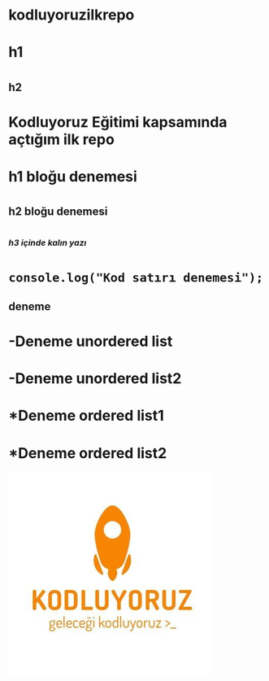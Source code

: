 # <h1>kodluyoruzilkrepo</h1>
# <h1>h1</h1>
# <h2>h2</h2>
# Kodluyoruz Eğitimi kapsamında açtığım ilk repo
# <h1>h1 bloğu denemesi</h1>
# <h2>h2 bloğu denemesi</h2>
# <h3>*h3 içinde kalın yazı*</h3>
# `console.log("Kod satırı denemesi");`
## deneme
# -Deneme unordered list
# -Deneme unordered list2
# *Deneme ordered list1
# *Deneme ordered list2
![Kodluyoruz Logo](https://raw.githubusercontent.com/Kodluyoruz/taskforce/git/git/markdown-nedir-nasil-kullaniriz-/figures/kodluyoruz_logo.jpg)